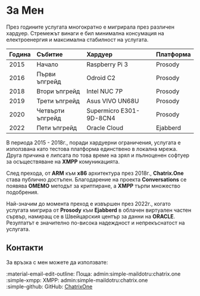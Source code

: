 # За Мен

През годините услугата многократно е мигрирала през различен хардуер. Стремежът винаги е бил минимална консумация на електроенергия и максимална стабилност на услугата.

| Година         | Събитие          | Хардуер                 | Платформа |
|:---------------|:-----------------|:------------------------|:----------|
|2015            | Начало           | Raspberry Pi 3          | Prosody   |
|2016            | Първи ъпгрейд    | Odroid C2               | Prosody   |
|2018            | Втори ъпгрейд    | Intel NUC 7P            | Prosody   |
|2019            | Трети ъпгрейд    | Asus VIVO UN68U         | Prosody   |
|2020            | Четвърти ъпгрейд | Supermicro E301-9D-8CN4 | Prosody   |
|2022            | Пети ъпгрейд     | Oracle Cloud            | Ejabberd  |

В периода 2015 - 2018г., поради хардуерни ограничения, услугата е използвана като тестова платформа единствено в локална мрежа. Друга причина е липсата по това време на зрял и пълноценен софтуер за осъществяване на **XMPP** комуникацията.

След прехода, от **ARM** към **x86** архитектура през 2018г., **Chatrix.One** става публично достъпен. Благодарение на проекта **Conversations** се появява **OMEMO** методът за криптиране, а **XMPP** търпи множество подобрения.

Най-значим до момента преход е извършен през 2022г., когато услугата мигрира от **Prosody** към **Ejabberd** в облачен виртуален частен сървър, намиращ се в Швейцарския център за данни на **ORACLE**. Резултатът е значително по-висока надеждност и непрекъснатост на услугата.

## Контакти

За връзка с мен можете да използвате:

:material-email-edit-outline: Поща: admin:simple-maildotru:chatrix.one<br>
:simple-xmpp: XMPP: admin:simple-maildotru:chatrix.one<br>
:simple-github: GitHub: [ChatrixOne](https://github.com/ChatrixOne)
